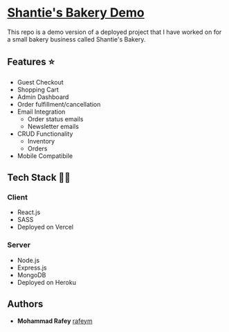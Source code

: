 # [Shantie's Bakery Demo]()

This repo is a demo version of a deployed project that I have worked on for a small bakery business called Shantie's Bakery.

## Features ⭐

- Guest Checkout
- Shopping Cart
- Admin Dashboard
- Order fulfillment/cancellation
- Email Integration
  - Order status emails
  - Newsletter emails
- CRUD Functionality
  - Inventory
  - Orders
- Mobile Compatibile

## Tech Stack 👨‍💻

### Client

- React.js
- SASS
- Deployed on Vercel

### Server

- Node.js
- Express.js
- MongoDB
- Deployed on Heroku

## Authors

- **Mohammad Rafey** [rafeym](https://github.com/rafeym)
